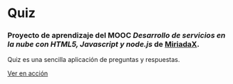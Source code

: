 # Quiz

### Proyecto de aprendizaje del MOOC ***Desarrollo de servicios en la nube con HTML5, Javascript y node.js*** de [MiriadaX](https://www.miriadax.net).

Quiz es una sencilla aplicación de preguntas y respuestas.

[Ver en acción](https://quiz-2015-rdab.herokuapp.com/)
